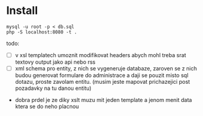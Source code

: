 # Install

```
mysql -u root -p < db.sql
php -S localhost:8080 -t .
```

todo:
  - [ ] v xsl templatech umoznit modifikovat headers abych mohl treba srat textovy output jako api nebo rss
  - [ ] xml schema pro entity, z nich se vygeneruje databaze, zaroven se z nich budou generovat formulare do administrace a daji se pouzit misto sql dotazu, proste zavolam entitu. (musim jeste mapovat prichazejici post pozadavky na tu danou entitu)
  - dobra prdel je ze diky xslt muzu mit jeden template a jenom menit data ktera se do neho placnou